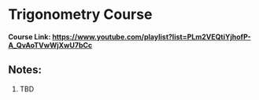 # Trigonometry Course
#### Course Link: https://www.youtube.com/playlist?list=PLm2VEQtiYjhofP-A_QvAoTVwWjXwU7bCc
## Notes:
1. TBD